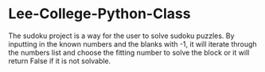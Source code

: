 # Lee-College-Python-Class

The sudoku project is a way for the user to solve sudoku puzzles. By inputting in the known numbers and the blanks with -1, it will iterate through the numbers list and choose the fitting number to solve the block or it will return False if it is not solvable.
